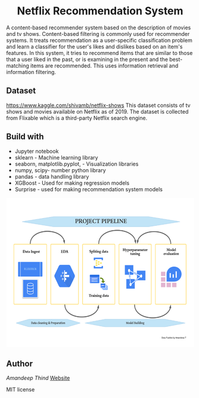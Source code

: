 <h1 align="center">Netflix Recommendation System</h1>
A content-based recommender system based on the description of movies and tv shows. 
Content-based filtering is commonly used for recommender systems. It treats recommendation as a user-specific classification problem and learn a classifier for the user's likes and dislikes based on an item's features. In this system, it tries to recommend items that are similar to those that a user liked in the past, or is examining in the present and the best-matching items are recommended. This uses information retrieval and information filtering.

## Dataset
https://www.kaggle.com/shivamb/netflix-shows
This dataset consists of tv shows and movies available on Netflix as of 2019. The dataset is collected from Flixable which is a third-party Netflix search engine.

## Build with
- Jupyter notebook 
- sklearn - Machine learning library
- seaborn, matplotlib.pyplot, - Visualization libraries
- numpy, scipy- number python library
- pandas - data handling library
- XGBoost - Used for making regression models
- Surprise - used for making recommendation system models


<img src="https://raw.githubusercontent.com/aman-thind/Data-Viz/main/PIPELINE.png" width="570" height="400">


## Author
*Amandeep Thind*
[Website](https://aman-thind.github.io/Portfolio "Welcome")


MIT license
